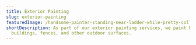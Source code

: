 ```yaml
---
title: Exterior Painting
slug: exterior-painting
featuredImage: /handsome-painter-standing-near-ladder-while-pretty-colleague-holding-paint-roller-684x1024.jpg
shortDescription: As part of our exterior painting services, we paint homes,
  buildings, fences, and other outdoor surfaces.
---
```

